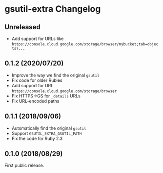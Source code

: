 # gsutil-extra Changelog

## Unreleased

* Add support for URLs like `https://console.cloud.google.com/storage/browser/mybucket;tab=objects?...`

## 0.1.2 (2020/07/20)

* Improve the way we find the original `gsutil`
* Fix code for older Rubies
* Add support for URL `https://console.cloud.google.com/storage/browser`
* Fix HTTPS->GS for `_details` URLs
* Fix URL-encoded paths

## 0.1.1 (2018/09/06)

* Automatically find the original `gsutil`
* Support `GSUTIL_EXTRA_GSUTIL_PATH`
* Fix the code for Ruby 2.3

## 0.1.0 (2018/08/29)

First public release.
